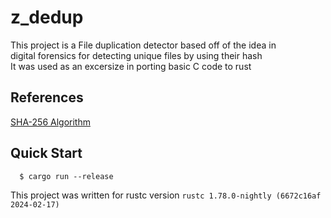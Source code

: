 # z_dedup


This project is a File duplication detector based off of the idea in <br>
digital forensics for detecting unique files by using their hash<br>
It was used as an excersize in porting basic C code to rust<br>

## References
[SHA-256 Algorithm](https://github.com/B-Con/crypto-algorithms/blob/master/sha256.c)<br>

## Quick Start
```console
  $ cargo run --release
```

This project was written for rustc version `rustc 1.78.0-nightly (6672c16af 2024-02-17)`
